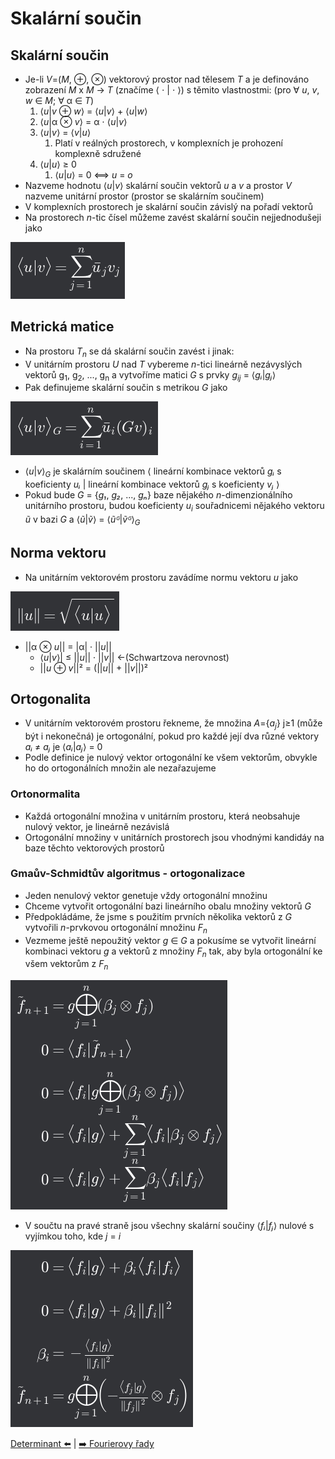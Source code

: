 # Skalární součin

## Skalární součin

- Je-li _V_=(_M_, ⊕, ⊗) vektorový prostor nad tělesem _T_ a je definováno zobrazení _M_ x _M_ → _T_ (značíme ⟨ ⋅ | ⋅ ⟩) s těmito vlastnostmi: (pro ∀ _u_, _v_, _w_ ∈ _M_; ∀ α ∈ _T_)
  1. ⟨_u_|_v_ ⊕ _w_⟩ = ⟨_u_|_v_⟩ + ⟨_u_|_w_⟩
  2. ⟨_u_|α ⊗ _v_⟩ = α ⋅ ⟨_u_|_v_⟩
  3. ⟨_u_|_v_⟩ = ⟨_v_|_u_⟩
     1. Platí v reálných prostorech, v komplexních je prohození komplexně sdružené
  4. ⟨_u_|_u_⟩ ≥ 0
     1. ⟨_u_|_u_⟩ = 0 ⟺ _u_ = _o_
- Nazveme hodnotu ⟨_u_|_v_⟩ skalární součin vektorů _u_ a _v_ a prostor _V_ nazveme unitární prostor (prostor se skalárním součinem)
- V komplexních prostorech je skalární součin závislý na pořadí vektorů
- Na prostorech _n_-tic čísel můžeme zavést skalární součin nejjednodušeji jako

![Skalární součin - vzorec](pic/skalarnisoucin.png)

## Metrická matice

- Na prostoru _T<sub>n</sub>_ se dá skalární součin zavést i jinak:
- V unitárním prostoru _U_ nad _T_ vybereme _n_-tici lineárně nezávyslých vektorů g<sub>1</sub>, g<sub>2</sub>, ..., g<sub>n</sub> a vytvoříme matici _G_ s prvky _g<sub>ij</sub>_ = ⟨_gᵢ_|_gⱼ_⟩
- Pak definujeme skalární součin s metrikou _G_ jako

![Metrická matice](pic/MetrickaMatice.png)

- ⟨_u_|_v_⟩<sub>_G_</sub> je skalárním součinem ⟨ lineární kombinace vektorů _gᵢ_ s koeficienty _uᵢ_ | lineární kombinace vektorů _gⱼ_ s koeficienty _vⱼ_ ⟩
- Pokud bude _G_ = {_g₁_, _g₂_, ..., _gₙ_} baze nějakého _n_-dimenzionálního unitárního prostoru, budou koeficienty _u<sub>i</sub>_ souřadnicemi nějakého vektoru _ũ_ v bazi _G_ a ⟨_ũ_|_ṽ_⟩ = ⟨_ũᴳ_|_ṽᴳ_⟩<sub>_G_</sub>

## Norma vektoru

- Na unitárním vektorovém prostoru zavádíme normu vektoru _u_ jako

![Norma vektoru u](pic/normavektoru.png)

- ||α ⊗ _u_|| = |α| · ||_u_||
  - ⟨_u_|_v_⟩| ≤ ||_u_|| · ||_v_|| ←(Schwartzova nerovnost)
  - ||_u_ ⊕ _v_||² = (||_u_|| + ||_v_||)²

## Ortogonalita

- V unitárním vektorovém prostoru řekneme, že množina _A_={_a<sub>j</sub>_} j≥1 (může být i nekonečná) je ortogonální, pokud pro každé její dva různé vektory _aᵢ_ ≠ _aⱼ_ je ⟨_aᵢ_|_aⱼ_⟩ = 0
- Podle definice je nulový vektor ortogonální ke všem vektorům, obvykle ho do ortogonálních množin ale nezařazujeme

### Ortonormalita

- Každá ortogonální množina v unitárním prostoru, která neobsahuje nulový vektor, je lineárně nezávislá
- Ortogonální množiny v unitárních prostorech jsou vhodnými kandidáy na baze těchto vektorových prostorů

### Gmaův-Schmidtův algoritmus - ortogonalizace

- Jeden nenulový vektor genetuje vždy ortogonální množinu
- Chceme vytvořit ortogonální bazi lineárního obalu množiny vektorů _G_
- Předpokládáme, že jsme s použitím prvních několika vektorů z _G_ vytvořili _n_-prvkovou ortogonální množinu _F<sub>n</sub>_
- Vezmeme ještě nepoužitý vektor _g_ ∈ _G_ a pokusíme se vytvořit lineární kombinaci vektoru _g_ a vektorů z množiny _F<sub>n</sub>_ tak, aby byla ortogonální ke všem vektorům z _F<sub>n</sub>_

![Ortogonalizace 1](pic/ortogonalizace1.png)

- V součtu na pravé straně jsou všechny skalární součiny ⟨_fᵢ_|_fⱼ_⟩ nulové s vyjímkou toho, kde _j_ = _i_

![Ortogonalizace 2](pic/ortogonalizace2.png)

[Determinant ⬅️](./12_Determinant.md) | [➡️ Fourierovy řady](./14_FourierovyRady.md)

